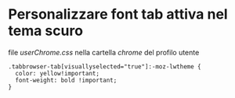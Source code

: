 # Personalizzare font tab attiva nel tema scuro

file *userChrome.css* nella cartella *chrome* del profilo utente

```
.tabbrowser-tab[visuallyselected="true"]:-moz-lwtheme {
  color: yellow!important;
  font-weight: bold !important;
}
```
